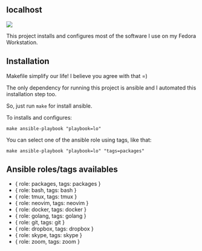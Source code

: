 localhost
---

![](https://raw.githubusercontent.com/lborguetti/localhost/master/assets/localhost-127.0.0.1.jpg)

This project installs and configures most of the software I use on my Fedora Workstation.

## Installation

Makefile simplify our life! I believe you agree with that =)

The only dependency for running this project is ansible and I automated this installation step too.

So, just run `make` for install ansible.

To installs and configures:

```shell
make ansible-playbook "playbook=lo"
```

You can select one of the ansible role using tags, like that:

```shell
make ansible-playbook "playbook=lo" "tags=packages"
```

## Ansible roles/tags availables

- { role: packages, tags: packages }
- { role: bash, tags: bash }
- { role: tmux, tags: tmux }
- { role: neovim, tags: neovim }
- { role: docker, tags: docker }
- { role: golang, tags: golang }
- { role: git, tags: git }
- { role: dropbox, tags: dropbox }
- { role: skype, tags: skype }
- { role: zoom, tags: zoom }
